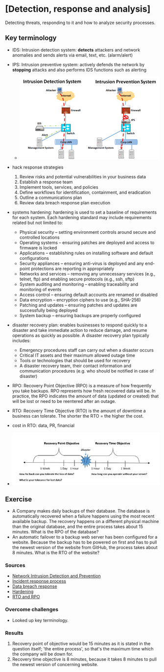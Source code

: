 # [Detection, response and analysis]
Detecting threats, responding to it and how to analyze security processes. 

## Key terminology
- IDS: Intrusion detection system: **detects** attackers and network anomalies and sends alerts via email, text, etc. (alarm/alert)
- IPS: Intrusion preventive system: actively defends the network by **stopping** attacks and also performs IDS functions such as alerting 
  - ![IDS nd IPS](../00_includes/SEC/SEC08IDS_IPS.png)
- hack response strategies
  1.  Review risks and potential vulnerabilities in your business data
  2.  Establish a response team
  3.  Implement tools, services, and policies
  4.  Define workflows for identification, containment, and eradication
  5.  Outline a communications plan
  6.  Review data breach response plan execution
- systems hardening: hardening is used to set a baseline of requirements for each system.
  Each hardening standard may include requirements related but not limited to:

  - Physical security – setting environment controls around secure and controlled locations
  - Operating systems – ensuring patches are deployed and access to firmware is locked
  - Applications – establishing rules on installing software and default configurations
  - Security appliances – ensuring anti-virus is deployed and any end-point protections are reporting in appropriately
  - Networks and services – removing any unnecessary services (e.g., telnet, ftp) and enabling secure protocols (e.g., ssh, sftp)
  - System auditing and monitoring – enabling traceability and monitoring of events
  - Access control – ensuring default accounts are renamed or disabled
  - Data encryption – encryption ciphers to use (e.g., SHA-256)
  - Patching and updates – ensuring patches and updates are successfully being deployed
  - System backup – ensuring backups are properly configured
- disaster recovery plan: enables businesses to respond quickly to a disaster and take immediate action to reduce damage, and resume operations as quickly as possible. A disaster recovery plan typically includes:
  - Emergency procedures staff can carry out when a disaster occurs
  - Critical IT assets and their maximum allowed outage time
  - Tools or technologies that should be used for recovery
  - A disaster recovery team, their contact information and communication procedures (e.g. who should be notified in case of disaster)
- RPO: Recovery Point Objective (RPO) is a measure of how frequently you take backups. RPO represents how fresh recovered data will be. In practice, the RPO indicates the amount of data (updated or created) that will be lost or need to be reentered after an outage.
- RTO: Recovery Time Objective (RTO) is the amount of downtime a business can tolerate. The shorter the RTO = the higher the cost.
- cost in RTO: data, PR, financial
- ![](../00_includes/SEC/SEC08RPO_RTO.jpg)

## Exercise
- A Company makes daily backups of their database. The database is automatically recovered when a failure happens using the most recent available backup. The recovery happens on a different physical machine than the original database, and the entire process takes about 15 minutes. What is the RPO of the database?
- An automatic failover to a backup web server has been configured for a website. Because the backup has to be powered on first and has to pull the newest version of the website from GitHub, the process takes about 8 minutes. What is the RTO of the website?

### Sources
- [Network Intrusion Detection and Prevention](https://www.youtube.com/watch?v=hEgWPWIuq_s)
- [Incident response process](https://www.youtube.com/watch?v=qGktAVJpTGE)
- [Data breach response](https://spectralops.io/blog/6-steps-data-breach-response-plan/)
- [Hardening](https://www.packetlabs.net/posts/security-hardening-standards/#:~:text=A%20hardening%20standard%20is%20used,and%20applications%2C%20such%20as%20CIS.)
- [RTO and RPO](https://www.youtube.com/watch?v=wgvq9y8wwNQ)

### Overcome challenges
- Looked up key terminology. 

### Results
1. Recovery point of objective would be 15 minutes as it is stated in the question itself; 'the entire process', so that's the maximum time which the company will be down for. 
2. Recovery time objective is 8 minutes, because it takes 8 minutes to pull the newest version of concerning website.
